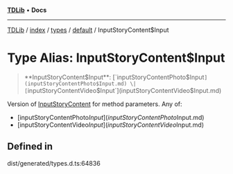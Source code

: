 [**TDLib**](../../../../../../README.md) • **Docs**

***

[TDLib](../../../../../../modules.md) / [index](../../../../../README.md) / [types](../../../README.md) / [default](../README.md) / InputStoryContent$Input

# Type Alias: InputStoryContent$Input

> **InputStoryContent$Input**: [`inputStoryContentPhoto$Input`](inputStoryContentPhoto$Input.md) \| [`inputStoryContentVideo$Input`](inputStoryContentVideo$Input.md)

Version of [InputStoryContent](InputStoryContent.md) for method parameters.
Any of:
- [inputStoryContentPhoto$Input](inputStoryContentPhoto$Input.md)
- [inputStoryContentVideo$Input](inputStoryContentVideo$Input.md)

## Defined in

dist/generated/types.d.ts:64836
